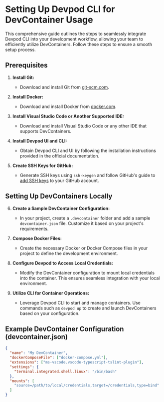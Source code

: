 # Setting Up Devpod CLI for DevContainer Usage

This comprehensive guide outlines the steps to seamlessly integrate Devpod CLI into your development workflow, allowing your team to efficiently utilize DevContainers. Follow these steps to ensure a smooth setup process.

## Prerequisites

1. **Install Git:**
   - Download and install Git from [git-scm.com](https://git-scm.com/).

2. **Install Docker:**
   - Download and install Docker from [docker.com](https://www.docker.com/get-started).

3. **Install Visual Studio Code or Another Supported IDE:**
   - Download and install Visual Studio Code or any other IDE that supports DevContainers.

4. **Install Devpod UI and CLI:**
   - Obtain Devpod CLI and UI by following the installation instructions provided in the official documentation.

5. **Create SSH Keys for GitHub:**
   - Generate SSH keys using `ssh-keygen` and follow GitHub's guide to [add SSH keys](https://docs.github.com/en/authentication/connecting-to-github-with-ssh/adding-a-new-ssh-key-to-your-github-account) to your GitHub account.

## Setting Up DevContainers Locally

6. **Create a Sample DevContainer Configuration:**
   - In your project, create a `.devcontainer` folder and add a sample `devcontainer.json` file. Customize it based on your project's requirements.

7. **Compose Docker Files:**
   - Create the necessary Docker or Docker Compose files in your project to define the development environment.

8. **Configure Devpod to Access Local Credentials:**
   - Modify the DevContainer configuration to mount local credentials into the container. This ensures seamless integration with your local environment.

9. **Utilize CLI for Container Operations:**
   - Leverage Devpod CLI to start and manage containers. Use commands such as `devpod up` to create and launch DevContainers based on your configuration.

## Example DevContainer Configuration (devcontainer.json)

```json
{
  "name": "My DevContainer",
  "dockerComposeFile": ["docker-compose.yml"],
  "extensions": ["ms-vscode.vscode-typescript-tslint-plugin"],
  "settings": {
    "terminal.integrated.shell.linux": "/bin/bash"
  },
  "mounts": [
    "source=/path/to/local/credentials,target=/credentials,type=bind"
  ]
}
